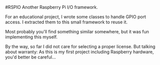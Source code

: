 #RSPIO
Another Raspberry Pi I/O framework.

For an educational project, I wrote some classes to handle GPIO port access. I extracted them to this small framework to reuse it.

Most probably you'll find something similar somewhere, but it was fun implementing this myself.

By the way, so far I did not care for selecting a proper license. But talking about warranty: As this is my first project including Raspberry hardware, you'd better be careful...
